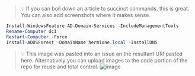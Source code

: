 >:bulb: If you can boil down an article to succinct commands, this is great.  You can also add screenshots where it makes sense.
```powershell
Install-WindowsFeature AD-Domain-Services -IncludeManagementTools
Rename-Computer dc1
Restart-Computer -Force
Install-ADDSForest -DomainName hermione.local -InstallDNS

```
>:bulb: This image was pasted into an issue an the resultant URI pasted here.  Alternatively you can upload images to the code portion of the repo for reuse and total control.
![image](https://user-images.githubusercontent.com/37155987/104953321-2ecab300-5994-11eb-8092-b5825975f223.png)